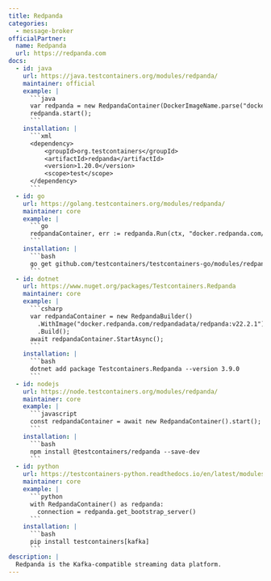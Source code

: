 ```yaml
---
title: Redpanda
categories:
  - message-broker
officialPartner:
  name: Redpanda
  url: https://redpanda.com
docs:
  - id: java
    url: https://java.testcontainers.org/modules/redpanda/
    maintainer: official
    example: |
      ```java
      var redpanda = new RedpandaContainer(DockerImageName.parse("docker.redpanda.com/redpandadata/redpanda:v22.2.1"));
      redpanda.start();
      ```
    installation: |
      ```xml
      <dependency>
          <groupId>org.testcontainers</groupId>
          <artifactId>redpanda</artifactId>
          <version>1.20.0</version>
          <scope>test</scope>
      </dependency>
      ```
  - id: go
    url: https://golang.testcontainers.org/modules/redpanda/
    maintainer: core
    example: |
      ```go
      redpandaContainer, err := redpanda.Run(ctx, "docker.redpanda.com/redpandadata/redpanda:v23.1.7")
      ```
    installation: |
      ```bash
      go get github.com/testcontainers/testcontainers-go/modules/redpanda
      ```
  - id: dotnet
    url: https://www.nuget.org/packages/Testcontainers.Redpanda
    maintainer: core
    example: |
      ```csharp
      var redpandaContainer = new RedpandaBuilder()
        .WithImage("docker.redpanda.com/redpandadata/redpanda:v22.2.1")
        .Build();
      await redpandaContainer.StartAsync();
      ```
    installation: |
      ```bash
      dotnet add package Testcontainers.Redpanda --version 3.9.0
      ```
  - id: nodejs
    url: https://node.testcontainers.org/modules/redpanda/
    maintainer: core
    example: |
      ```javascript
      const redpandaContainer = await new RedpandaContainer().start();
      ```
    installation: |
      ```bash
      npm install @testcontainers/redpanda --save-dev
      ```
  - id: python
    url: https://testcontainers-python.readthedocs.io/en/latest/modules/kafka/README.html
    maintainer: core
    example: |
      ```python
      with RedpandaContainer() as redpanda:
        connection = redpanda.get_bootstrap_server()
      ```
    installation: |
      ```bash
      pip install testcontainers[kafka]
      ```
description: |
  Redpanda is the Kafka-compatible streaming data platform.
---
```

